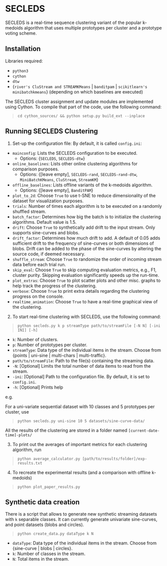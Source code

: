 # SECLEDS

SECLEDS is a real-time sequence clustering variant of the popular k-medoids algorithm that uses multiple prototypes per cluster and a prototype voting scheme. 

## Installation

Libraries required:
- `python3`
- `cython`
- `dtw`
- {`river's CluStream and STREAMKMeans` | `banditpam` | `scikitlearn's minibatchkmeans`} (depending on which baselines are executed)

The SECLEDS cluster assignment and update modules are implemented using Cython. To compile that part of the code, use the following command:

> `cd cython_sources/ && python setup.py build_ext --inplace`


## Running SECLEDS Clustering

1. Set-up the configuration file: By default, it is called `config.ini`:
  - `mainconfig`:  Lists the SECLEDS configuration to be executed. 
    -  Options: {`SECLEDS`, `SECLEDS-dtw`}
  - `online_baselines`: Lists other online clustering algorithms for comparison purposes. 
    -  Options: {[leave empty], `SECLEDS-rand`, `SECLEDS-rand-dtw`, `MiniBatchKMeans`, `CluStream`, `StreamKM`}
  - `offline_baselines`: Lists offline variants of the k-medoids algorithm. 
    - Options: {[leave empty], `BanditPAM`}
  - `plot_to_2d`: Choose `True` to use t-SNE to reduce dimensionality of the dataset for visualization purposes.
  - `trials`: Number of times each algorithm is to be executed on a randomly shuffled stream.
  - `batch_factor`: Determines how big the batch is to initialize the clustering algorithms. Default value is 1.5. 
  - `drift`: Choose `True` to synthetically add drift to the input stream. Only supports sine-curves and blobs.
  - `drift_factor`: Determines how much drift to add. A default of 0.05 adds sufficient drift to the frequency of sine-curves or both dimensions of blobs. Drift can be added to the phase of the sine-curves by altering the source code, if deemed necessary.
  - `shuffle_stream`: Choose `True` to randomize the order of incoming stream data before each trial run.
  - `skip_eval`: Choose `True` to skip computing evaluation metrics, e.g., F1, cluster purity. Skipping evaluation significantly speeds up the run-time.
  - `plot_extras`: Choose `True` to plot scatter plots and other misc. graphs to help track the progress of the clustering. 
  - `verbose`: Choose `True` to print extra details regarding the clustering progress on the console.
  - `realtime_animation`: Choose `True` to have a real-time graphical view of the clustering.  

2. To start real-time clustering with SECLEDS, use the following command:

> `python secleds.py k p streamType path/to/streamFile [-N N] [-ini INI] [-h]`

- `k`: Number of clusters.
- `p`: Number of prototypes per cluster.
- `streamType`: Data type of the individual items in the stream. Choose from {points | uni-sine | multi-chars | multi-traffic}.
- `path/to/streamFile`: Path to the file(s) containing the streaming data.
- `-N`: [Optional] Limits the total number of data items to read from the stream.
- `-ini`: [Optional] Path to the configuration file. By default, it is set to `config.ini`.
- `-h`: [Optional] Prints help

e.g.

For a uni-variate sequential dataset with 10 classes and 5 prototypes per cluster, use

> `python secleds.py uni-sine 10 5 datasets/sine-curve-data/`

All the results of the clustering are stored in a folder named `[current-date-time]-plots/`

3. To print out the averages of important metrics for each clustering algorithm, run

> `python average_calculator.py [path/to/results/folder]/exp-results.txt`

4. To recreate the experimental results (and a comparison with offline k-medoids)

> `python plot_paper_results.py`

## Synthetic data creation

There is a script that allows to generate new synthetic streaming datasets with `k` separable classes. It can currently generate univariate sine-curves, and point datasets (blobs and circles).
> `python create_data.py dataType k N`

- `dataType`: Data type of the individual items in the stream. Choose from {sine-curve | blobs | circles}.
- `k`: Number of classes in the stream.
- `N`: Total items in the stream.
